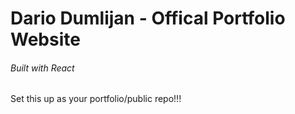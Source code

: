 # Dario Dumlijan - Offical Portfolio Website

###### Built with React

Set this up as your portfolio/public repo!!!
